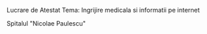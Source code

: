 
Lucrare de Atestat
Tema: Ingrijire medicala si informatii pe internet

Spitalul "Nicolae Paulescu"
